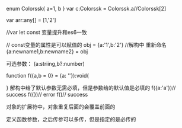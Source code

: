 enum Colorssk{
    a=1,
    b
}
var c:Colorssk = Colorssk.a//Colorssk[2]

var arr:any[] = [1,'2']

//var let const 变量提升和es6一致

// const变量的属性是可以赋值的
obj = {a:'1',b:'2'}
//解构中 重新命名  {a:newname1,b:newname2} = obj

可选参数：
  (a:striing,b?:number)

  function f({a,b = 0} = {a: ''}):void{

  }
  解构中给了默认参数无需必填，但是参数给的默认值是必填的
  f({a:'a'})// success
  f({})// error
  f()// success

  对象的扩展符中，对象重复后面的会覆盖前面的

  定义函数参数，之后传参可以多传，但是指定的是必传的